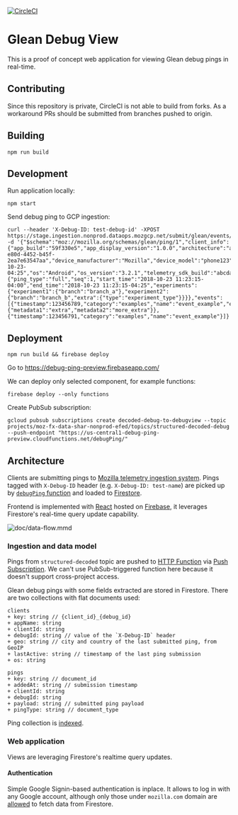 [![CircleCI](https://circleci.com/gh/mozilla/debug-ping-view.svg?style=svg&circle-token=75228c334c4cb4d6f7bd33e739c44267491675d7)](https://circleci.com/gh/mozilla/debug-ping-view)
# Glean Debug View
This is a proof of concept web application for viewing Glean debug pings in real-time.

## Contributing
Since this repository is private, CircleCI is not able to build from forks. As a workaround PRs should be submitted from branches pushed to origin.

## Building
```
npm run build
```

## Development
Run application locally:
```
npm start
```

Send debug ping to GCP ingestion:
```
curl --header 'X-Debug-ID: test-debug-id' -XPOST https://stage.ingestion.nonprod.dataops.mozgcp.net/submit/glean/events/1/$(uuidgen) -d '{"$schema":"moz://mozilla.org/schemas/glean/ping/1","client_info":{"app_build":"59f330e5","app_display_version":"1.0.0","architecture":"arm","client_id":"6ff20eb7-e80d-4452-b45f-2ea7e63547aa","device_manufacturer":"Mozilla","device_model":"phone123","first_run_date":"2018-10-23-04:25","os":"Android","os_version":"3.2.1","telemetry_sdk_build":"abcdabcd"},"ping_info":{"ping_type":"full","seq":1,"start_time":"2018-10-23 11:23:15-04:00","end_time":"2018-10-23 11:23:15-04:25","experiments":{"experiment1":{"branch":"branch_a"},"experiment2":{"branch":"branch_b","extra":{"type":"experiment_type"}}}},"events":[{"timestamp":123456789,"category":"examples","name":"event_example","extra":{"metadata1":"extra","metadata2":"more_extra"}},{"timestamp":123456791,"category":"examples","name":"event_example"}]}'
```

## Deployment
```
npm run build && firebase deploy
```
Go to https://debug-ping-preview.firebaseapp.com/

We can deploy only selected component, for example functions:
```
firebase deploy --only functions
```

Create PubSub subscription:
```
gcloud pubsub subscriptions create decoded-debug-to-debugview --topic projects/moz-fx-data-shar-nonprod-efed/topics/structured-decoded-debug --push-endpoint "https://us-central1-debug-ping-preview.cloudfunctions.net/debugPing/"
```

## Architecture
Clients are submitting pings to [Mozilla telemetry ingestion system](https://github.com/mozilla/gcp-ingestion). Pings tagged with `X-Debug-ID` header (e.g. `X-Debug-ID: test-name`) are picked up by [`debugPing` function](functions/index.js) and loaded to [Firestore](https://firebase.google.com/docs/firestore/).

Frontend is implemented with [React](https://reactjs.org/) hosted on [Firebase](https://firebase.google.com/docs/hosting/), it leverages Firestore's real-time query update capability.

![doc/data-flow.mmd](doc/data-flow.svg "Data flow diagram")

### Ingestion and data model
Pings from `structured-decoded` topic are pushed to [HTTP Function](functions/index.js) via [Push Subscription](https://cloud.google.com/pubsub/docs/subscriber#push-subscription). We can't use PubSub-triggered function here because it doesn't support cross-project access.

Glean debug pings with some fields extracted are stored in Firestore. There are two collections with flat documents used:
```
clients
+ key: string // {client_id}_{debug_id}
+ appName: string
+ clientId: string
+ debugId: string // value of the `X-Debug-ID` header
+ geo: string // city and country of the last submitted ping, from GeoIP
+ lastActive: string // timestamp of the last ping submission
+ os: string
```
```
pings
+ key: string // document_id
+ addedAt: string // submission timestamp
+ clientId: string
+ debugId: string
+ payload: string // submitted ping payload
+ pingType: string // document_type
```
Ping collection is [indexed](firestore.indexes.json).

### Web application
Views are leveraging Firestore's realtime query updates.

#### Authentication
Simple Google Signin-based authentication is inplace. It allows to log in with any Google account, although only those under `mozilla.com` domain are [allowed](firestore.rules) to fetch data from Firestore.
